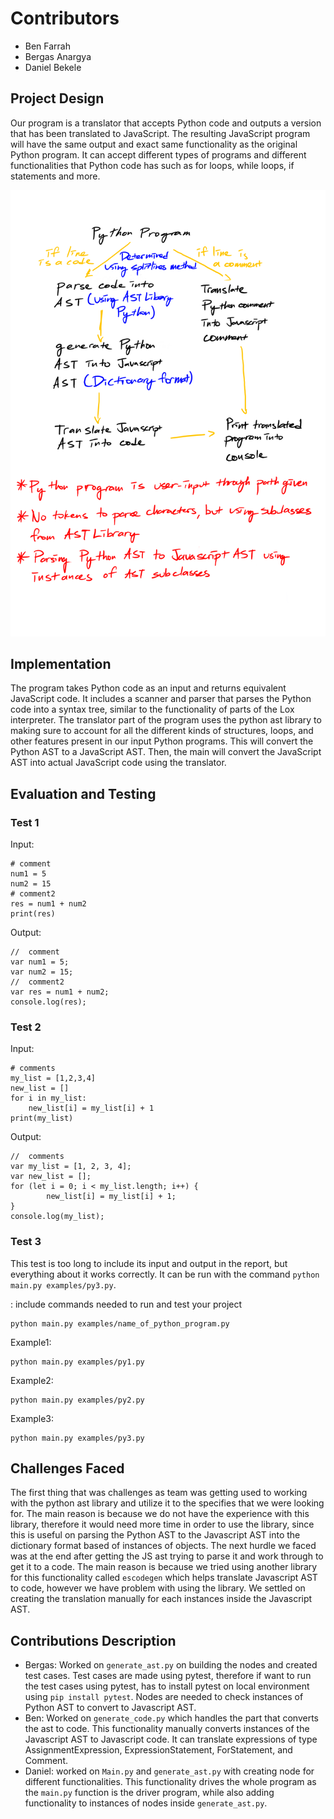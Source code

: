 # Contributors
- Ben Farrah 
- Bergas Anargya
- Daniel Bekele

## Project Design

Our program is a translator that accepts Python code and outputs a version that has been translated to JavaScript. The resulting JavaScript program will have the same output and exact same functionality as the original Python program. It can accept different types of programs and different functionalities that Python code has such as for loops, while loops, if statements and more. 

![Diagram](/Diagram_for_CS201.png)
## Implementation

The program takes Python code as an input and returns equivalent JavaScript code. It includes a scanner and parser that parses the Python code into a syntax tree, similar to the functionality of parts of the Lox interpreter. The translator part of the program uses the python ast library to making sure to account for all the different kinds of structures, loops, and other features present in our input Python programs. This will convert the Python AST to a JavaScript AST. Then, the main will convert the JavaScript AST into actual JavaScript code using the translator.

## Evaluation and Testing

### Test 1
Input:
```
# comment
num1 = 5
num2 = 15
# comment2
res = num1 + num2
print(res)
```

Output:
```
//  comment
var num1 = 5;
var num2 = 15;
//  comment2
var res = num1 + num2;
console.log(res);
```

### Test 2
Input:
```
# comments
my_list = [1,2,3,4]
new_list = []
for i in my_list:
    new_list[i] = my_list[i] + 1
print(my_list)
```

Output: 
```
//  comments
var my_list = [1, 2, 3, 4];
var new_list = [];
for (let i = 0; i < my_list.length; i++) {
        new_list[i] = my_list[i] + 1;
}
console.log(my_list);
```

### Test 3
This test is too long to include its input and output in the report, but everything about it works correctly. It can be run with the command `python main.py examples/py3.py`.

: include commands needed to run and test your project

```
python main.py examples/name_of_python_program.py
```

Example1: 
```
python main.py examples/py1.py
```

Example2:
```
python main.py examples/py2.py
```

Example3:
```
python main.py examples/py3.py
```

## Challenges Faced

The first thing that was challenges as team was getting used to working with the python ast library and utilize it to the specifies that we were looking for. The main reason is because we do not have the experience with this library, therefore it would need more time in order to use the library, since this is useful on parsing the Python AST to the Javascript AST into the dictionary format based of instances of objects. The next hurdle we faced was at the end after getting the JS ast trying to parse it and work through to get it to a code. The main reason is because we tried using another library for this functionality called `escodegen` which helps translate Javascript AST to code, however we have problem with using the library. We settled on creating the translation manually for each instances inside the Javascript AST. 

## Contributions Description

- Bergas: Worked on `generate_ast.py` on building the nodes and created test cases. Test cases are made using pytest, therefore if want to run the test cases using pytest, has to install pytest on local environment using `pip install pytest`. Nodes are needed to check instances of Python AST to convert to Javascript AST.
- Ben: Worked on `generate_code.py` which handles the part that converts the ast to code. This functionality manually converts instances of the Javascript AST to Javascript code. It can translate expressions of type AssignmentExpression, ExpressionStatement, ForStatement, and Comment.
- Daniel: worked on `Main.py` and `generate_ast.py` with creating node for different functionalities. This functionality drives the whole program as the `main.py` function is the driver program, while also adding functionality to instances of nodes inside `generate_ast.py`.
